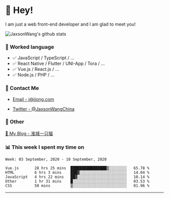 # 👋 Hey!

I am just a web front-end developer and I am glad to meet you!

![JaxsonWang's github stats](https://github-readme-stats.vercel.app/api?username=JaxsonWang&&show_icons=true&&title_color=1abc9c&&icon_color=1abc9c)


### 📝 Worked language

- ✅ JavaScript / TypeScript / ...
- ✅ React Native / Flutter / UNI-App / Tora / ...
- ✅ Vue.js / React.js / ...
- ✅ Node.js / PHP / ...

### 📮 Contact Me

- [Email - i@iiong.com](mailto:i@iiong.com)

- [Twitter - @JaxsonWangChina](https://twitter.com/JaxsonWangChina)

### 🤪 Other

[📌 My Blog - 淮城一只猫](https://iiong.com)

### 📊 This week I spent my time on

<!--START_SECTION:waka-->
```text
Week: 03 September, 2020 - 10 September, 2020

Vue.js       28 hrs 25 mins  ████████████████▒░░░░░░░░   65.78 % 
HTML         6 hrs 3 mins    ███▓░░░░░░░░░░░░░░░░░░░░░   14.04 % 
JavaScript   4 hrs 22 mins   ██▓░░░░░░░░░░░░░░░░░░░░░░   10.14 % 
Other        1 hr 31 mins    █░░░░░░░░░░░░░░░░░░░░░░░░   03.53 % 
CSS          50 mins         ▒░░░░░░░░░░░░░░░░░░░░░░░░   01.96 % 
```
<!--END_SECTION:waka-->

---
